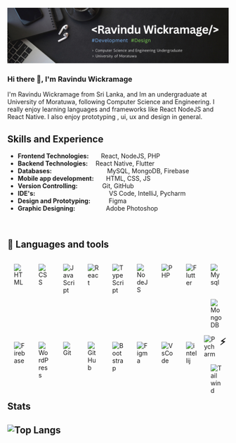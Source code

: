 ![Design and Development](https://github.com/RavinduWK/RavinduWK/blob/main/Banner_2.png)

### Hi there 👋, I'm Ravindu Wickramage
I'm Ravindu Wickramage from Sri Lanka, and Im an undergraduate at University of Moratuwa, following Computer Science and Engineering. I really enjoy learning languages and frameworks like React NodeJS and React Native. I also enjoy prototyping , ui, ux and design in general. 

## Skills and Experience
* **Frontend Technologies:**  React, NodeJS, PHP
* **Backend Technologies:**  React Native, Flutter
* **Databases:**         MySQL, MongoDB, Firebase
* **Mobile app development:**  HTML, CSS, JS
* **Version Controlling:**    Git, GitHub
* **IDE's:**            VS Code, IntelliJ, Pycharm
* **Design and Prototyping:**   Figma
* **Graphic Designing:**     Adobe Photoshop


<br>

<h2>🧰 Languages and tools</h2>

<img align="left" alt="HTML" width="26px" style="padding:15px;" src="https://cdn.jsdelivr.net/gh/devicons/devicon/icons/html5/html5-plain.svg" />
<img align="left" alt="CSS" width="26px" style="padding:15px;" src="https://cdn.jsdelivr.net/gh/devicons/devicon/icons/css3/css3-plain.svg" />
<img align="left" alt="JavaScript" width="26px" style="padding:15px;" src="https://cdn.jsdelivr.net/gh/devicons/devicon/icons/javascript/javascript-plain.svg" />
<img align="left" alt="React" width="26px" style="padding:15px;" src="https://cdn.jsdelivr.net/gh/devicons/devicon/icons/react/react-original.svg" />
<img align="left" alt="TypeScript" width="26px" style="padding:15px;" src="https://cdn.jsdelivr.net/gh/devicons/devicon/icons/typescript/typescript-plain.svg" />
<img align="left" alt="NodeJS" width="26px" style="padding:15px;" src="https://cdn.jsdelivr.net/gh/devicons/devicon/icons/nodejs/nodejs-original-wordmark.svg" />
<img align="left" alt="PHP" width="26px" style="padding:15px;" src="https://cdn.jsdelivr.net/gh/devicons/devicon/icons/php/php-original.svg" />
<img align="left" alt="Flutter" width="26px" style="padding:15px;" src="https://cdn.jsdelivr.net/gh/devicons/devicon/icons/flutter/flutter-original.svg" />
<img align="left" alt="Mysql" width="26px" style="padding:15px;" src="https://cdn.jsdelivr.net/gh/devicons/devicon/icons/mysql/mysql-original.svg"/>
<img align="left" alt="MongoDB" width="26px" style="padding:15px;" src="https://cdn.jsdelivr.net/gh/devicons/devicon/icons/mongodb/mongodb-original.svg"/>
<img align="left" alt="Firebase" width="26px" style="padding:15px;" src="https://cdn.jsdelivr.net/gh/devicons/devicon/icons/firebase/firebase-plain.svg"/>
<img align="left" alt="WordPress" width="26px" style="padding:15px;" src="https://cdn.jsdelivr.net/gh/devicons/devicon/icons/wordpress/wordpress-plain.svg" />
<img align="left" alt="Git" width="26px" style="padding:15px;" src="https://cdn.jsdelivr.net/gh/devicons/devicon/icons/git/git-original.svg" />
<img align="left" alt="GitHub" width="26px" style="padding:15px;" src="https://cdn.jsdelivr.net/gh/devicons/devicon/icons/github/github-original.svg" />
<img align="left" alt="Bootstrap" width="26px" style="padding:15px;" src="https://cdn.jsdelivr.net/gh/devicons/devicon/icons/bootstrap/bootstrap-plain.svg" />
<img align="left" alt="Figma" width="26px" style="padding:15px;" src="https://cdn.jsdelivr.net/gh/devicons/devicon/icons/figma/figma-original.svg" />
<img align="left" alt="VsCode" width="26px" style="padding:15px;" src="https://cdn.jsdelivr.net/gh/devicons/devicon/icons/vscode/vscode-original.svg" />
<img align="left" alt="intellij" width="26px" style="padding:15px;" src="https://cdn.jsdelivr.net/gh/devicons/devicon/icons/intellij/intellij-original.svg" />
<br>
<img align="left" alt="Pycharm" width="26px" style="vertical-align:middle; margin-right:10px;" src="https://cdn.jsdelivr.net/gh/devicons/devicon/icons/pycharm/pycharm-plain.svg" />
<img align="left" alt="Tailwind" width="26px" style="padding:15px;" src="https://cdn.jsdelivr.net/gh/devicons/devicon/icons/photoshop/photoshop-plain.svg" />

<br />
<br /> 

 <h2>⚡ Stats<h2>
 


![Top Langs](https://github-readme-stats.vercel.app/api/top-langs/?username=RavinduWK&hide=html&layout=compact&langs_count=6&theme=vision-friendly-dark&hide_border=true)

<br/>


